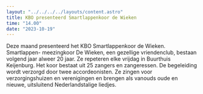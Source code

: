 ```yaml
---
layout: "../../../../layouts/content.astro"
title: KBO presenteerd Smartlappenkoor de Wieken
time: "14.00"
date: "2023-10-19"
---
```


Deze maand presenteerd het KBO Smartlappenkoor de Wieken.
Smartlappen- meezingkoor De Wieken, een gezellige vriendenclub, bestaan volgend jaar alweer 20 jaar.
Ze repeteren elke vrijdag in Buurthuis Keijenburg.
Het koor bestaat uit 25 zangers en zangeressen. De begeleiding wordt verzorgd door twee accordeonisten.
Ze zingen voor verzorgingshuizen en verenigingen en brengen als vanouds oude en nieuwe, uitsluitend Nederlandstalige liedjes.

